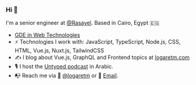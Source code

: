 ### Hi 👋

I'm a senior engineer at [@Rasayel](https://rasayel.io/). Based in Cairo, Egypt 🇪🇬

- [GDE in Web Technologies](https://developers.google.com/profile/u/logaretm)
- ⚡️ Technologies I work with: JavaScript, TypeScript, Node.js, CSS, HTML, Vue.js, Nuxt.js, TailwindCSS
- ✍️ I blog about Vue.js, GraphQL and Frontend topics at [logaretm.com](https://logaretm.com/)
- 🎙️ I host the [Untyped podcast](https://logaretm.com/untyped/) in Arabic.
- 📭 Reach me via 🐤 [@logaretm](https://twitter.com/logaretm) or 📩 [Email](mailto:me@logaretm.com).
